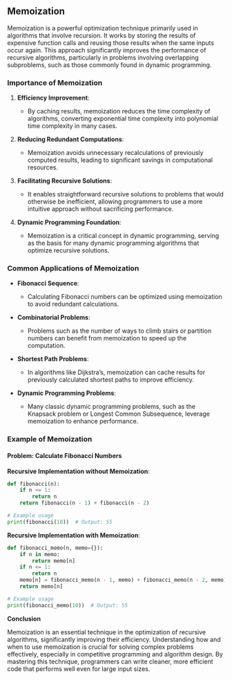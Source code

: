 ## Memoization

Memoization is a powerful optimization technique primarily used in algorithms that involve recursion. It works by storing the results of expensive function calls and reusing those results when the same inputs occur again. This approach significantly improves the performance of recursive algorithms, particularly in problems involving overlapping subproblems, such as those commonly found in dynamic programming.

### Importance of Memoization

1. **Efficiency Improvement**:
   - By caching results, memoization reduces the time complexity of algorithms, converting exponential time complexity into polynomial time complexity in many cases.

2. **Reducing Redundant Computations**:
   - Memoization avoids unnecessary recalculations of previously computed results, leading to significant savings in computational resources.

3. **Facilitating Recursive Solutions**:
   - It enables straightforward recursive solutions to problems that would otherwise be inefficient, allowing programmers to use a more intuitive approach without sacrificing performance.

4. **Dynamic Programming Foundation**:
   - Memoization is a critical concept in dynamic programming, serving as the basis for many dynamic programming algorithms that optimize recursive solutions.

### Common Applications of Memoization

- **Fibonacci Sequence**:
  - Calculating Fibonacci numbers can be optimized using memoization to avoid redundant calculations.

- **Combinatorial Problems**:
  - Problems such as the number of ways to climb stairs or partition numbers can benefit from memoization to speed up the computation.

- **Shortest Path Problems**:
  - In algorithms like Dijkstra’s, memoization can cache results for previously calculated shortest paths to improve efficiency.

- **Dynamic Programming Problems**:
  - Many classic dynamic programming problems, such as the Knapsack problem or Longest Common Subsequence, leverage memoization to enhance performance.

### Example of Memoization

#### Problem: Calculate Fibonacci Numbers

**Recursive Implementation without Memoization**:

```python
def fibonacci(n):
    if n <= 1:
        return n
    return fibonacci(n - 1) + fibonacci(n - 2)

# Example usage
print(fibonacci(10))  # Output: 55
```

**Recursive Implementation with Memoization**:

```python
def fibonacci_memo(n, memo={}):
    if n in memo:
        return memo[n]
    if n <= 1:
        return n
    memo[n] = fibonacci_memo(n - 1, memo) + fibonacci_memo(n - 2, memo)
    return memo[n]

# Example usage
print(fibonacci_memo(10))  # Output: 55

```

**Conclusion**

Memoization is an essential technique in the optimization of recursive algorithms, significantly improving their efficiency. Understanding how and when to use memoization is crucial for solving complex problems effectively, especially in competitive programming and algorithm design. By mastering this technique, programmers can write cleaner, more efficient code that performs well even for large input sizes.
